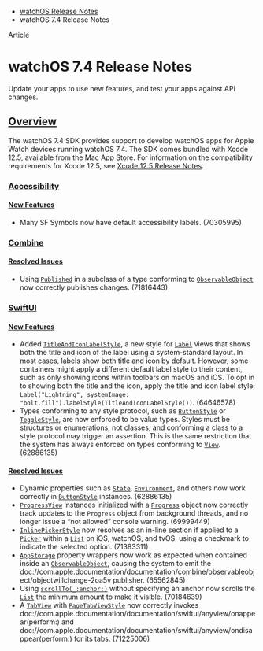 - [watchOS Release Notes](https://developer.apple.com/documentation/watchos-release-notes)
- watchOS 7.4 Release Notes

Article

# watchOS 7.4 Release Notes

Update your apps to use new features, and test your apps against API changes.

## [Overview](https://developer.apple.com/documentation/watchos-release-notes/watchos-7_4-release-notes#overview)

The watchOS 7.4 SDK provides support to develop watchOS apps for Apple Watch devices running watchOS 7.4. The SDK comes bundled with Xcode 12.5, available from the Mac App Store. For information on the compatibility requirements for Xcode 12.5, see [Xcode 12.5 Release Notes](https://developer.apple.com/documentation/Xcode-Release-Notes/xcode-12_5-release-notes).

### [Accessibility](https://developer.apple.com/documentation/watchos-release-notes/watchos-7_4-release-notes#Accessibility)

#### [New Features](https://developer.apple.com/documentation/watchos-release-notes/watchos-7_4-release-notes#New-Features)

- Many SF Symbols now have default accessibility labels. (70305995)

### [Combine](https://developer.apple.com/documentation/watchos-release-notes/watchos-7_4-release-notes#Combine)

#### [Resolved Issues](https://developer.apple.com/documentation/watchos-release-notes/watchos-7_4-release-notes#Resolved-Issues)

- Using [`Published`](https://developer.apple.com/documentation/Combine/Published) in a subclass of a type conforming to [`ObservableObject`](https://developer.apple.com/documentation/Combine/ObservableObject) now correctly publishes changes. (71816443)

### [SwiftUI](https://developer.apple.com/documentation/watchos-release-notes/watchos-7_4-release-notes#SwiftUI)

#### [New Features](https://developer.apple.com/documentation/watchos-release-notes/watchos-7_4-release-notes#New-Features)

- Added [`TitleAndIconLabelStyle`](https://developer.apple.com/documentation/SwiftUI/TitleAndIconLabelStyle), a new style for [`Label`](https://developer.apple.com/documentation/SwiftUI/Label) views that shows both the title and icon of the label using a system-standard layout. In most cases, labels show both title and icon by default. However, some containers might apply a different default label style to their content, such as only showing icons within toolbars on macOS and iOS. To opt in to showing both the title and the icon, apply the title and icon label style: `Label("Lightning", systemImage: "bolt.fill").labelStyle(TitleAndIconLabelStyle())`. (64646578)
- Types conforming to any style protocol, such as [`ButtonStyle`](https://developer.apple.com/documentation/SwiftUI/ButtonStyle) or [`ToggleStyle`](https://developer.apple.com/documentation/SwiftUI/ToggleStyle), are now enforced to be value types. Styles must be structures or enumerations, not classes, and conforming a class to a style protocol may trigger an assertion. This is the same restriction that the system has always enforced on types conforming to [`View`](https://developer.apple.com/documentation/SwiftUI/View). (62886135)

#### [Resolved Issues](https://developer.apple.com/documentation/watchos-release-notes/watchos-7_4-release-notes#Resolved-Issues)

- Dynamic properties such as [`State`](https://developer.apple.com/documentation/SwiftUI/State), [`Environment`](https://developer.apple.com/documentation/SwiftUI/Environment), and others now work correctly in [`ButtonStyle`](https://developer.apple.com/documentation/SwiftUI/ButtonStyle) instances. (62886135)
- [`ProgressView`](https://developer.apple.com/documentation/SwiftUI/ProgressView) instances initialized with a [`Progress`](https://developer.apple.com/documentation/foundation/progress) object now correctly track updates to the `Progress` object from background threads, and no longer issue a “not allowed” console warning. (69999449)
- [`InlinePickerStyle`](https://developer.apple.com/documentation/SwiftUI/InlinePickerStyle) now resolves as an in-line section if applied to a [`Picker`](https://developer.apple.com/documentation/SwiftUI/Picker) within a [`List`](https://developer.apple.com/documentation/SwiftUI/List) on iOS, watchOS, and tvOS, using a checkmark to indicate the selected option. (71383311)
- [`AppStorage`](https://developer.apple.com/documentation/SwiftUI/AppStorage) property wrappers now work as expected when contained inside an [`ObservableObject`](https://developer.apple.com/documentation/Combine/ObservableObject), causing the system to emit the doc://com.apple.documentation/documentation/combine/observableobject/objectwillchange-2oa5v publisher. (65562845)
- Using [`scrollTo(_:anchor:)`](https://developer.apple.com/documentation/SwiftUI/ScrollViewProxy/scrollTo(_:anchor:)) without specifying an anchor now scrolls the [`List`](https://developer.apple.com/documentation/SwiftUI/List) the minimum amount to make it visible. (70184639)
- A [`TabView`](https://developer.apple.com/documentation/SwiftUI/TabView) with [`PageTabViewStyle`](https://developer.apple.com/documentation/SwiftUI/PageTabViewStyle) now correctly invokes doc://com.apple.documentation/documentation/swiftui/anyview/onappear(perform:) and doc://com.apple.documentation/documentation/swiftui/anyview/ondisappear(perform:) for its tabs. (71225006)
